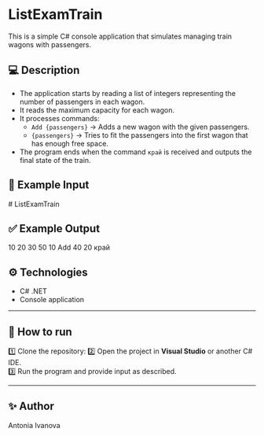 # ListExamTrain

This is a simple C# console application that simulates managing train wagons with passengers.

## 💻 Description

- The application starts by reading a list of integers representing the number of passengers in each wagon.
- It reads the maximum capacity for each wagon.
- It processes commands:
  - `Add {passengers}` → Adds a new wagon with the given passengers.
  - `{passengers}` → Tries to fit the passengers into the first wagon that has enough free space.
- The program ends when the command `край` is received and outputs the final state of the train.

## 📝 Example Input

﻿# ListExamTrain
 
## ✅ Example Output

10 20 30
50
10
Add 40
20
край

## ⚙ Technologies

- C# .NET
- Console application

---

## 🚀 How to run

1️⃣ Clone the repository:
2️⃣ Open the project in **Visual Studio** or another C# IDE.  
3️⃣ Run the program and provide input as described.

---

## ✨ Author

Antonia Ivanova

